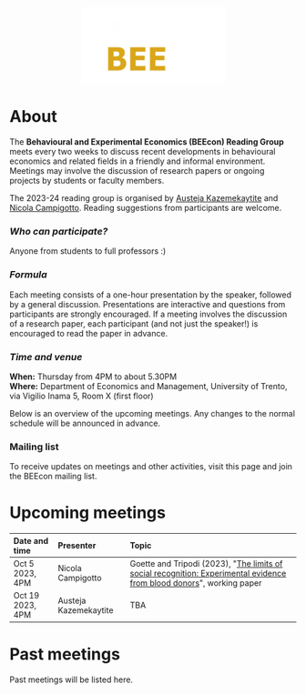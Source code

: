 <p align="center"><img src="BEEcon_logo.png" width="50%"></p>

# About 

The **Behavioural and Experimental Economics (BEEcon) Reading Group** meets every two weeks to discuss recent developments in behavioural economics and related fields in a friendly and informal environment. Meetings may involve the discussion of research papers or ongoing projects by students or faculty members.

The 2023-24 reading group is organised by [Austeja Kazemekaytite](mailto:a.kazemekaityte@unitn.it?subject=BEEcon%20Reading%20Group) and [Nicola Campigotto](mailto:nicola.campigotto@unitn.it?subject=BEEcon%20Reading%20Group). Reading suggestions from participants are welcome.

### *Who can participate?*

Anyone from students to full professors :)

### *Formula*

Each meeting consists of a one-hour presentation by the speaker, followed by a general discussion. Presentations are interactive and questions from participants are strongly encouraged. If a meeting involves the discussion of a research paper, each participant (and not just the speaker!) is encouraged to read the paper in advance.

### *Time and venue*

**When:** Thursday from 4PM to about 5.30PM    
**Where:** Department of Economics and Management, University of Trento, via Vigilio Inama 5, Room X (first floor)

Below is an overview of the upcoming meetings. Any changes to the normal schedule will be announced in advance.

### Mailing list

To receive updates on meetings and other activities, visit this page and join the BEEcon mailing list.

# Upcoming meetings

| **Date and time** | **Presenter** | **Topic** |
|:---|:---|:---|
| Oct 5 2023, 4PM | Nicola Campigotto | Goette and Tripodi (2023), "[The limits of social recognition: Experimental evidence from blood donors](https://www.egontripodi.com/papers/recognition.pdf)", working paper |
| Oct 19 2023, 4PM | Austeja Kazemekaytite | TBA |


# Past meetings </span>  

Past meetings will be listed here.
